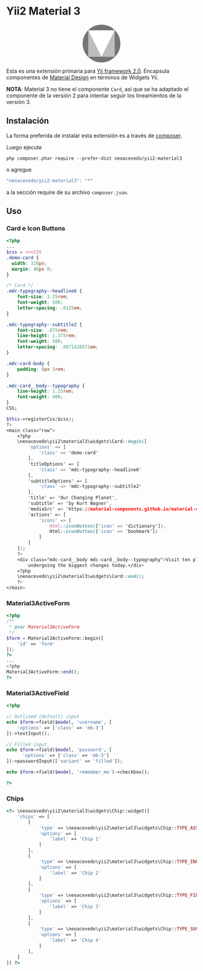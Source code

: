 Yii2 Material 3
============

<p align="center">
<svg width="100" height="100" viewBox="0 0 24 24" xmlns="http://www.w3.org/2000/svg"><circle cx="12" cy="12" fill="#757575" r="12"/><path d="m3.6 3.6h16.8v16.8h-16.8z" fill="#bdbdbd"/><path d="m20.4 3.6-8.4 16.8-8.4-16.8z" fill="#fff"/><path d="m0 0h24v24h-24z" fill="none"/></svg>
</p>

Esta es una extensión primaria para [Yii framework 2.0](https://www.yiiframework.com). Encapsula componentes de [Material Design](https://m3.material.io/) en términos de Widgets Yii.

**NOTA**: Material 3 no tiene el componente `Card`, así que se ha adaptado el componente de la versión 2 para intentar seguir los lineamientos de la versión 3.

Instalación
------------

La forma preferida de instalar esta extensión es a través de [composer](http://getcomposer.org/download/).

Luego ejecute

```
php composer.phar require --prefer-dist neoacevedo/yii2-material3
```

o agregue

```js
"neoacevedo/yii2-material3": "*"
```

a la sección require de su archivo `composer.json`.

Uso
----

### Card e Icon Buttons

```php
<?php
...
$css = <<<CSS
.demo-card {
  width: 320px;
  margin: 48px 0;
}

/* Card */
.mdc-typography--headline6 {
    font-size: 1.25rem;
    font-weight: 500;
    letter-spacing: .0125em;
}

.mdc-typography--subtitle2 {
    font-size: .875rem;
    line-height: 1.375rem;
    font-weight: 500;
    letter-spacing: .0071428571em;
}

.mdc-card-body {
    padding: 8px 1rem;
}

.mdc-card__body--typography {
    line-height: 1.25rem;
    font-weight: 400;
}
CSS;

$this->registerCss($css);
?>
<main class="row">
    <?php
    \neoacevedo\yii2\material3\widgets\Card::begin([
        'options' => [
            'class' => 'demo-card'
        ],
        'titleOptions' => [
            'class' => 'mdc-typography--headline6'
        ],
        'subtitleOptions' => [
            'class' => 'mdc-typography--subtitle2'
        ],
        'title' => 'Our Changing Planet',
        'subtitle' => 'by Kurt Wagner',
        'mediaSrc' => 'https://material-components.github.io/material-components-web-catalog/static/media/photos/3x2/2.jpg',
        'actions' => [
            'icons' => [
                Html::iconButton(['icon' => 'dictionary']),
                Html::iconButton(['icon' => 'bookmark'])
            ]
        ]
    ]);
    ?>
    <div class="mdc-card__body mdc-card__body--typography">Visit ten places on our planet that are
        undergoing the biggest changes today.</div>
    <?php
    \neoacevedo\yii2\material3\widgets\Card::end();
    ?>
</main>
```

### Material3ActiveForm

```php
<?php
/**
 * @var Material3ActiveForm
 */
$form = Material3ActiveForm::begin([
    'id' => 'form'
]);
?>
...
<?php
Material3ActiveForm::end();
?>
```

### Material3ActiveField

```php
<?php

// Outlined (default) input
echo $form->field($model, 'username', [
    'options' => ['class' => 'mb-3']
])->textInput();

// Filled input
echo $form->field($model, 'password', [
      'options' => ['class' => 'mb-3']
])->passwordInput(['variant' => 'filled']);

echo $form->field($model, 'remember_me')->checkbox();

?>
```

### Chips

```php
<?= \neoacevedo\yii2\material3\widgets\Chip::widget([
    'chips' => [
        [
            'type' => \neoacevedo\yii2\material3\widgets\Chip::TYPE_ASSIST,
            'options' => [
                'label' => 'Chip 1'
            ]
        ],
        [
            'type' => \neoacevedo\yii2\material3\widgets\Chip::TYPE_INPUT,
            'options' => [
                'label' => 'Chip 2'    
            ]
        ],
        [
            'type' => \neoacevedo\yii2\material3\widgets\Chip::TYPE_FILTER,
            'options' => [
                'label' => 'Chip 3'    
            ]
        ],
        [
            'type' => \neoacevedo\yii2\material3\widgets\Chip::TYPE_SUGGESTION,
            'options' => [
                'label' => 'Chip 4'    
            ]
        ],
    ]
]) ?>
```